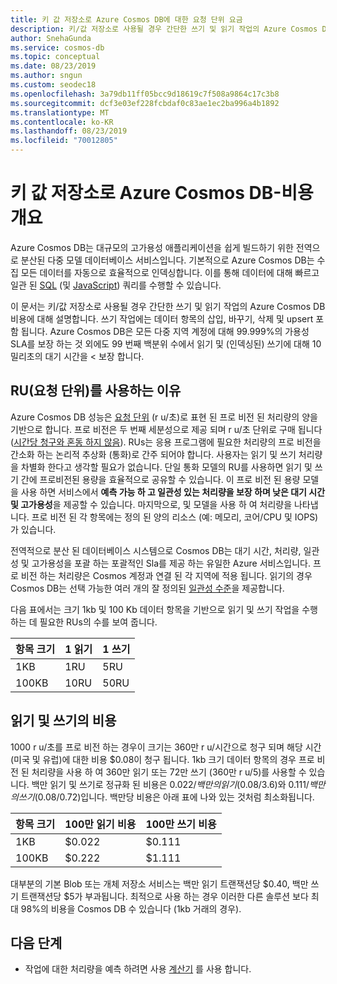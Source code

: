 ```yaml
---
title: 키 값 저장소로 Azure Cosmos DB에 대한 요청 단위 요금
description: 키/값 저장소로 사용될 경우 간단한 쓰기 및 읽기 작업의 Azure Cosmos DB의 요청 단위 요금에 대해 설명합니다.
author: SnehaGunda
ms.service: cosmos-db
ms.topic: conceptual
ms.date: 08/23/2019
ms.author: sngun
ms.custom: seodec18
ms.openlocfilehash: 3a79db11ff05bcc9d18619c7f508a9864c17c3b8
ms.sourcegitcommit: dcf3e03ef228fcbdaf0c83ae1ec2ba996a4b1892
ms.translationtype: MT
ms.contentlocale: ko-KR
ms.lasthandoff: 08/23/2019
ms.locfileid: "70012805"
---
```

# <a name="azure-cosmos-db-as-a-key-value-store--cost-overview"></a>키 값 저장소로 Azure Cosmos DB-비용 개요

Azure Cosmos DB는 대규모의 고가용성 애플리케이션을 쉽게 빌드하기 위한 전역으로 분산된 다중 모델 데이터베이스 서비스입니다. 기본적으로 Azure Cosmos DB는 수집 모든 데이터를 자동으로 효율적으로 인덱싱합니다. 이를 통해 데이터에 대해 빠르고 일관 된 [SQL](how-to-sql-query.md) (및 [JavaScript](stored-procedures-triggers-udfs.md)) 쿼리를 수행할 수 있습니다. 

이 문서는 키/값 저장소로 사용될 경우 간단한 쓰기 및 읽기 작업의 Azure Cosmos DB 비용에 대해 설명합니다. 쓰기 작업에는 데이터 항목의 삽입, 바꾸기, 삭제 및 upsert 포함 됩니다. Azure Cosmos DB은 모든 다중 지역 계정에 대해 99.999%의 가용성 SLA를 보장 하는 것 외에도 99 번째 백분위 수에서 읽기 및 (인덱싱된) 쓰기에 대해 10 밀리초의 대기 시간을 < 보장 합니다. 

## <a name="why-we-use-request-units-rus"></a>RU(요청 단위)를 사용하는 이유

Azure Cosmos DB 성능은 [요청 단위](request-units.md) (r u/초)로 표현 된 프로 비전 된 처리량의 양을 기반으로 합니다. 프로 비전은 두 번째 세분성으로 제공 되며 r u/초 단위로 구매 됩니다 ([시간당 청구와 혼동 하지 않음](https://azure.microsoft.com/pricing/details/cosmos-db/)). RUs는 응용 프로그램에 필요한 처리량의 프로 비전을 간소화 하는 논리적 추상화 (통화)로 간주 되어야 합니다. 사용자는 읽기 및 쓰기 처리량을 차별화 한다고 생각할 필요가 없습니다. 단일 통화 모델의 RU를 사용하면 읽기 및 쓰기 간에 프로비전된 용량을 효율적으로 공유할 수 있습니다. 이 프로 비전 된 용량 모델을 사용 하면 서비스에서 **예측 가능 하 고 일관성 있는 처리량을 보장 하며 낮은 대기 시간 및 고가용성**을 제공할 수 있습니다. 마지막으로, 및 모델을 사용 하 여 처리량을 나타냅니다. 프로 비전 된 각 항목에는 정의 된 양의 리소스 (예: 메모리, 코어/CPU 및 IOPS)가 있습니다.

전역적으로 분산 된 데이터베이스 시스템으로 Cosmos DB는 대기 시간, 처리량, 일관성 및 고가용성을 포괄 하는 포괄적인 Sla를 제공 하는 유일한 Azure 서비스입니다. 프로 비전 하는 처리량은 Cosmos 계정과 연결 된 각 지역에 적용 됩니다. 읽기의 경우 Cosmos DB는 선택 가능한 여러 개의 잘 정의된 [일관성 수준](consistency-levels.md)을 제공합니다. 

다음 표에서는 크기 1kb 및 100 Kb 데이터 항목을 기반으로 읽기 및 쓰기 작업을 수행 하는 데 필요한 RUs의 수를 보여 줍니다.

|항목 크기|1 읽기|1 쓰기|
|-------------|------|-------|
|1KB|1RU|5RU|
|100KB|10RU|50RU|

## <a name="cost-of-reads-and-writes"></a>읽기 및 쓰기의 비용

1000 r u/초를 프로 비전 하는 경우이 크기는 360만 r u/시간으로 청구 되며 해당 시간 (미국 및 유럽)에 대한 비용 $0.08이 청구 됩니다. 1kb 크기 데이터 항목의 경우 프로 비전 된 처리량을 사용 하 여 360만 읽기 또는 72만 쓰기 (360만 r u/5)를 사용할 수 있습니다. 백만 읽기 및 쓰기로 정규화 된 비용은 $0.022/백만의 읽기 ($0.08/3.6)와 $0.111/백만의 쓰기 ($0.08/0.72)입니다. 백만당 비용은 아래 표에 나와 있는 것처럼 최소화됩니다.

|항목 크기|100만 읽기 비용|100만 쓰기 비용|
|-------------|-------|--------|
|1KB|$0.022|$0.111|
|100KB|$0.222|$1.111|


대부분의 기본 Blob 또는 개체 저장소 서비스는 백만 읽기 트랜잭션당 $0.40, 백만 쓰기 트랜잭션당 $5가 부과됩니다. 최적으로 사용 하는 경우 이러한 다른 솔루션 보다 최대 98%의 비용을 Cosmos DB 수 있습니다 (1kb 거래의 경우).

## <a name="next-steps"></a>다음 단계

* 작업에 대한 처리량을 예측 하려면 사용 [계산기](https://cosmos.azure.com/capacitycalculator/) 를 사용 합니다.

